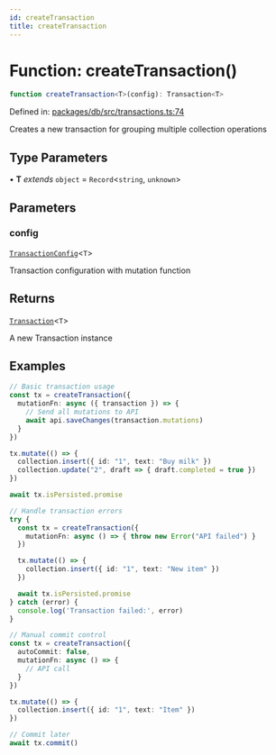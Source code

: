 ```yaml
---
id: createTransaction
title: createTransaction
---
```


<!-- DO NOT EDIT: this page is autogenerated from the type comments -->

# Function: createTransaction()

```ts
function createTransaction<T>(config): Transaction<T>
```

Defined in: [packages/db/src/transactions.ts:74](https://github.com/TanStack/db/blob/main/packages/db/src/transactions.ts#L74)

Creates a new transaction for grouping multiple collection operations

## Type Parameters

• **T** *extends* `object` = `Record`\<`string`, `unknown`\>

## Parameters

### config

[`TransactionConfig`](../../interfaces/transactionconfig.md)\<`T`\>

Transaction configuration with mutation function

## Returns

[`Transaction`](../../classes/transaction.md)\<`T`\>

A new Transaction instance

## Examples

```ts
// Basic transaction usage
const tx = createTransaction({
  mutationFn: async ({ transaction }) => {
    // Send all mutations to API
    await api.saveChanges(transaction.mutations)
  }
})

tx.mutate(() => {
  collection.insert({ id: "1", text: "Buy milk" })
  collection.update("2", draft => { draft.completed = true })
})

await tx.isPersisted.promise
```

```ts
// Handle transaction errors
try {
  const tx = createTransaction({
    mutationFn: async () => { throw new Error("API failed") }
  })

  tx.mutate(() => {
    collection.insert({ id: "1", text: "New item" })
  })

  await tx.isPersisted.promise
} catch (error) {
  console.log('Transaction failed:', error)
}
```

```ts
// Manual commit control
const tx = createTransaction({
  autoCommit: false,
  mutationFn: async () => {
    // API call
  }
})

tx.mutate(() => {
  collection.insert({ id: "1", text: "Item" })
})

// Commit later
await tx.commit()
```
